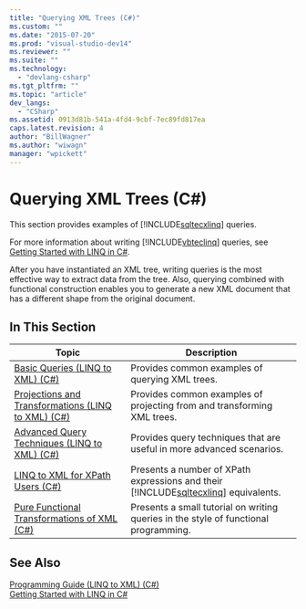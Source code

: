```yaml
---
title: "Querying XML Trees (C#)"
ms.custom: ""
ms.date: "2015-07-20"
ms.prod: "visual-studio-dev14"
ms.reviewer: ""
ms.suite: ""
ms.technology: 
  - "devlang-csharp"
ms.tgt_pltfrm: ""
ms.topic: "article"
dev_langs: 
  - "CSharp"
ms.assetid: 0913d81b-541a-4fd4-9cbf-7ec89fd817ea
caps.latest.revision: 4
author: "BillWagner"
ms.author: "wiwagn"
manager: "wpickett"
---
```

# Querying XML Trees (C#)
This section provides examples of [!INCLUDE[sqltecxlinq](../../../../csharp\programming-guide\concepts\linq/includes/sqltecxlinq_md.md)] queries.  
  
 For more information about writing [!INCLUDE[vbteclinq](../../../../csharp/includes/vbteclinq_md.md)] queries, see [Getting Started with LINQ in C#](../../../../csharp\programming-guide\concepts\linq/getting-started-with-linq-in-csharp.md).  
  
 After you have instantiated an XML tree, writing queries is the most effective way to extract data from the tree. Also, querying combined with functional construction enables you to generate a new XML document that has a different shape from the original document.  
  
## In This Section  
  
|Topic|Description|  
|-----------|-----------------|  
|[Basic Queries (LINQ to XML) (C#)](../../../../csharp\programming-guide\concepts\linq/basic-queries-linq-to-xml.md)|Provides common examples of querying XML trees.|  
|[Projections and Transformations (LINQ to XML) (C#)](../../../../csharp\programming-guide\concepts\linq/projections-and-transformations-linq-to-xml.md)|Provides common examples of projecting from and transforming XML trees.|  
|[Advanced Query Techniques (LINQ to XML) (C#)](../../../../csharp\programming-guide\concepts\linq/advanced-query-techniques-linq-to-xml.md)|Provides query techniques that are useful in more advanced scenarios.|  
|[LINQ to XML for XPath Users (C#)](../../../../csharp\programming-guide\concepts\linq/linq-to-xml-for-xpath-users.md)|Presents a number of XPath expressions and their [!INCLUDE[sqltecxlinq](../../../../csharp\programming-guide\concepts\linq/includes/sqltecxlinq_md.md)] equivalents.|  
|[Pure Functional Transformations of XML (C#)](../../../../csharp\programming-guide\concepts\linq/pure-functional-transformations-of-xml.md)|Presents a small tutorial on writing queries in the style of functional programming.|  
  
## See Also  
 [Programming Guide (LINQ to XML) (C#)](../../../../csharp\programming-guide\concepts\linq/programming-guide-linq-to-xml.md)   
 [Getting Started with LINQ in C#](../../../../csharp\programming-guide\concepts\linq/getting-started-with-linq-in-csharp.md)